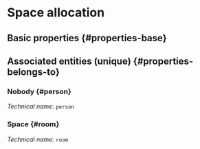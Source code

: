 # Space allocation
<!--- THIS FILE IS GENERATED PLEASE DO NOT EDIT IT DIRECTLY --->



## Basic properties {#properties-base}



## Associated entities (unique) {#properties-belongs-to}

### Nobody {#person}



*Technical name:* ```person```

### Space {#room}



*Technical name:* ```room```





